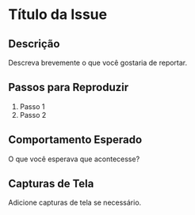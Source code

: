 # Título da Issue

## Descrição
Descreva brevemente o que você gostaria de reportar.

## Passos para Reproduzir
1. Passo 1
2. Passo 2

## Comportamento Esperado
O que você esperava que acontecesse?

## Capturas de Tela
Adicione capturas de tela se necessário.
